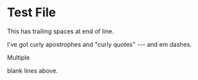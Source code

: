 # Test File

This has trailing spaces at end of line.

I've got curly apostrophes and "curly quotes" --- and em dashes.

Multiple

blank lines above.
